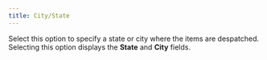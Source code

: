 ```yaml
---
title: City/State
---
```



Select this option to specify a state or city where the items are despatched.  Selecting this option displays the **State**  and **City** fields.
